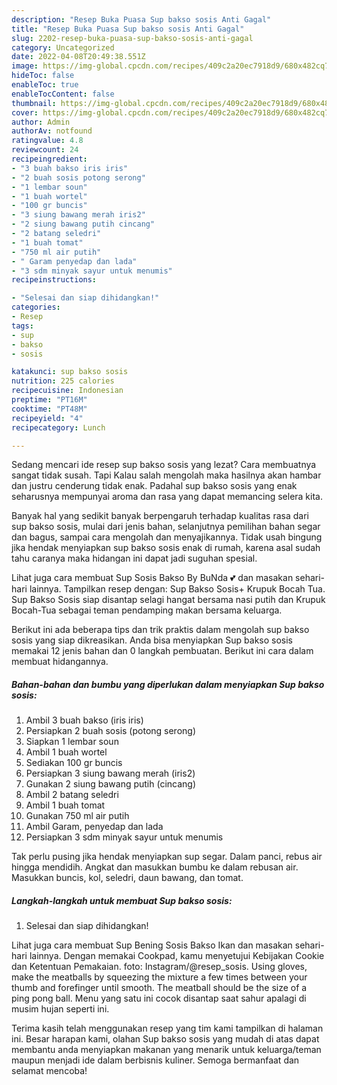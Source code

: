 ```yaml
---
description: "Resep Buka Puasa Sup bakso sosis Anti Gagal"
title: "Resep Buka Puasa Sup bakso sosis Anti Gagal"
slug: 2202-resep-buka-puasa-sup-bakso-sosis-anti-gagal
category: Uncategorized
date: 2022-04-08T20:49:38.551Z
image: https://img-global.cpcdn.com/recipes/409c2a20ec7918d9/680x482cq70/sup-bakso-sosis-foto-resep-utama.jpg
hideToc: false
enableToc: true
enableTocContent: false
thumbnail: https://img-global.cpcdn.com/recipes/409c2a20ec7918d9/680x482cq70/sup-bakso-sosis-foto-resep-utama.jpg
cover: https://img-global.cpcdn.com/recipes/409c2a20ec7918d9/680x482cq70/sup-bakso-sosis-foto-resep-utama.jpg
author: Admin
authorAv: notfound
ratingvalue: 4.8
reviewcount: 24
recipeingredient:
- "3 buah bakso iris iris"
- "2 buah sosis potong serong"
- "1 lembar soun"
- "1 buah wortel"
- "100 gr buncis"
- "3 siung bawang merah iris2"
- "2 siung bawang putih cincang"
- "2 batang seledri"
- "1 buah tomat"
- "750 ml air putih"
- " Garam penyedap dan lada"
- "3 sdm minyak sayur untuk menumis"
recipeinstructions:

- "Selesai dan siap dihidangkan!"
categories:
- Resep
tags:
- sup
- bakso
- sosis

katakunci: sup bakso sosis 
nutrition: 225 calories
recipecuisine: Indonesian
preptime: "PT16M"
cooktime: "PT48M"
recipeyield: "4"
recipecategory: Lunch

---
```



Sedang mencari ide resep sup bakso sosis yang lezat? Cara membuatnya sangat tidak susah. Tapi Kalau salah mengolah maka hasilnya akan hambar dan justru cenderung tidak enak. Padahal sup bakso sosis yang enak seharusnya mempunyai aroma dan rasa yang dapat memancing selera kita.


Banyak hal yang sedikit banyak berpengaruh terhadap kualitas rasa dari sup bakso sosis, mulai dari jenis bahan, selanjutnya pemilihan bahan segar dan bagus, sampai cara mengolah dan menyajikannya. Tidak usah bingung jika hendak menyiapkan sup bakso sosis enak di rumah, karena asal sudah tahu caranya maka hidangan ini dapat jadi suguhan spesial.

Lihat juga cara membuat Sup Sosis Bakso By BuNda 💕 dan masakan sehari-hari lainnya. Tampilkan resep dengan: Sup Bakso Sosis+ Krupuk Bocah Tua. Sup Bakso Sosis siap disantap selagi hangat bersama nasi putih dan Krupuk Bocah-Tua sebagai teman pendamping makan bersama keluarga.


Berikut ini ada beberapa tips dan trik praktis dalam mengolah sup bakso sosis yang siap dikreasikan. Anda bisa menyiapkan Sup bakso sosis memakai 12 jenis bahan dan 0 langkah pembuatan. Berikut ini cara dalam membuat hidangannya.

<!--inarticleads1-->

##### Bahan-bahan dan bumbu yang diperlukan dalam menyiapkan Sup bakso sosis:

1. Ambil 3 buah bakso (iris iris)
1. Persiapkan 2 buah sosis (potong serong)
1. Siapkan 1 lembar soun
1. Ambil 1 buah wortel
1. Sediakan 100 gr buncis
1. Persiapkan 3 siung bawang merah (iris2)
1. Gunakan 2 siung bawang putih (cincang)
1. Ambil 2 batang seledri
1. Ambil 1 buah tomat
1. Gunakan 750 ml air putih
1. Ambil  Garam, penyedap dan lada
1. Persiapkan 3 sdm minyak sayur untuk menumis


Tak perlu pusing jika hendak menyiapkan sup segar. Dalam panci, rebus air hingga mendidih. Angkat dan masukkan bumbu ke dalam rebusan air. Masukkan buncis, kol, seledri, daun bawang, dan tomat. 

<!--inarticleads2-->

##### Langkah-langkah untuk membuat Sup bakso sosis:


1. Selesai dan siap dihidangkan!

Lihat juga cara membuat Sup Bening Sosis Bakso Ikan dan masakan sehari-hari lainnya. Dengan memakai Cookpad, kamu menyetujui Kebijakan Cookie dan Ketentuan Pemakaian. foto: Instagram/@resep_sosis. Using gloves, make the meatballs by squeezing the mixture a few times between your thumb and forefinger until smooth. The meatball should be the size of a ping pong ball. Menu yang satu ini cocok disantap saat sahur apalagi di musim hujan seperti ini. 

Terima kasih telah menggunakan resep yang tim kami tampilkan di halaman ini. Besar harapan kami, olahan Sup bakso sosis yang mudah di atas dapat membantu anda menyiapkan makanan yang menarik untuk keluarga/teman maupun menjadi ide dalam berbisnis kuliner. Semoga bermanfaat dan selamat mencoba!
